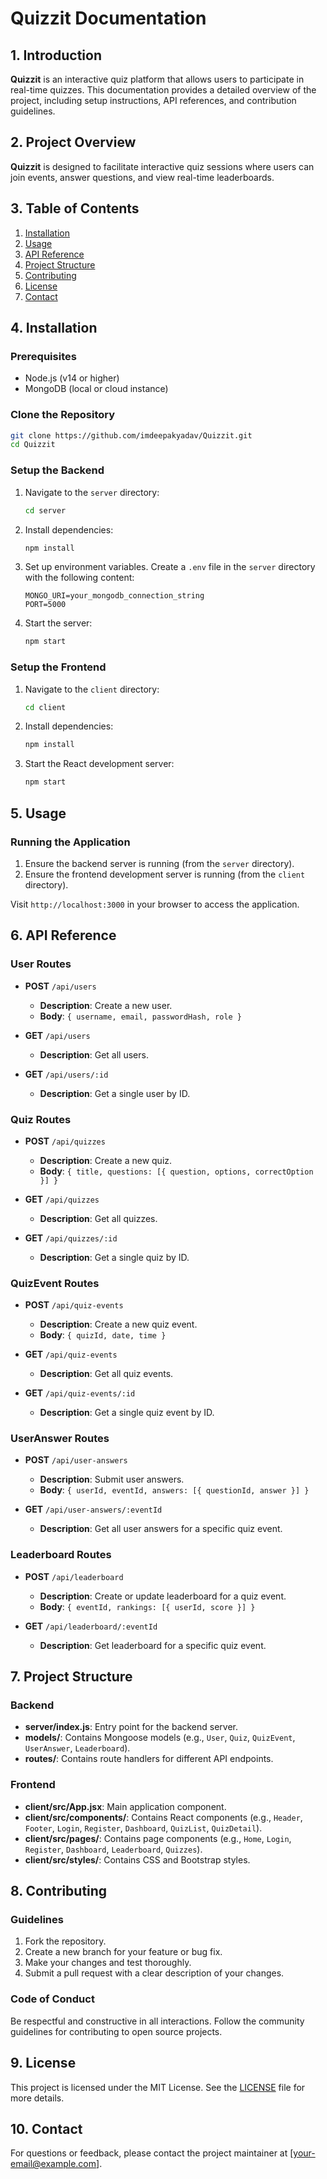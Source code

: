 # Quizzit Documentation

## 1. Introduction

**Quizzit** is an interactive quiz platform that allows users to participate in real-time quizzes. This documentation provides a detailed overview of the project, including setup instructions, API references, and contribution guidelines.

## 2. Project Overview

**Quizzit** is designed to facilitate interactive quiz sessions where users can join events, answer questions, and view real-time leaderboards.

## 3. Table of Contents

1. [Installation](#installation)
2. [Usage](#usage)
3. [API Reference](#api-reference)
4. [Project Structure](#project-structure)
5. [Contributing](#contributing)
6. [License](#license)
7. [Contact](#contact)

## 4. Installation

### Prerequisites

- Node.js (v14 or higher)
- MongoDB (local or cloud instance)

### Clone the Repository

```bash
git clone https://github.com/imdeepakyadav/Quizzit.git
cd Quizzit
```

### Setup the Backend

1. Navigate to the `server` directory:

   ```bash
   cd server
   ```

2. Install dependencies:

   ```bash
   npm install
   ```

3. Set up environment variables. Create a `.env` file in the `server` directory with the following content:

   ```plaintext
   MONGO_URI=your_mongodb_connection_string
   PORT=5000
   ```

4. Start the server:

   ```bash
   npm start
   ```

### Setup the Frontend

1. Navigate to the `client` directory:

   ```bash
   cd client
   ```

2. Install dependencies:

   ```bash
   npm install
   ```

3. Start the React development server:

   ```bash
   npm start
   ```

## 5. Usage

### Running the Application

1. Ensure the backend server is running (from the `server` directory).
2. Ensure the frontend development server is running (from the `client` directory).

Visit `http://localhost:3000` in your browser to access the application.

## 6. API Reference

### **User Routes**

- **POST** `/api/users`

  - **Description**: Create a new user.
  - **Body**: `{ username, email, passwordHash, role }`

- **GET** `/api/users`

  - **Description**: Get all users.

- **GET** `/api/users/:id`
  - **Description**: Get a single user by ID.

### **Quiz Routes**

- **POST** `/api/quizzes`

  - **Description**: Create a new quiz.
  - **Body**: `{ title, questions: [{ question, options, correctOption }] }`

- **GET** `/api/quizzes`

  - **Description**: Get all quizzes.

- **GET** `/api/quizzes/:id`
  - **Description**: Get a single quiz by ID.

### **QuizEvent Routes**

- **POST** `/api/quiz-events`

  - **Description**: Create a new quiz event.
  - **Body**: `{ quizId, date, time }`

- **GET** `/api/quiz-events`

  - **Description**: Get all quiz events.

- **GET** `/api/quiz-events/:id`
  - **Description**: Get a single quiz event by ID.

### **UserAnswer Routes**

- **POST** `/api/user-answers`

  - **Description**: Submit user answers.
  - **Body**: `{ userId, eventId, answers: [{ questionId, answer }] }`

- **GET** `/api/user-answers/:eventId`
  - **Description**: Get all user answers for a specific quiz event.

### **Leaderboard Routes**

- **POST** `/api/leaderboard`

  - **Description**: Create or update leaderboard for a quiz event.
  - **Body**: `{ eventId, rankings: [{ userId, score }] }`

- **GET** `/api/leaderboard/:eventId`
  - **Description**: Get leaderboard for a specific quiz event.

## 7. Project Structure

### Backend

- **server/index.js**: Entry point for the backend server.
- **models/**: Contains Mongoose models (e.g., `User`, `Quiz`, `QuizEvent`, `UserAnswer`, `Leaderboard`).
- **routes/**: Contains route handlers for different API endpoints.

### Frontend

- **client/src/App.jsx**: Main application component.
- **client/src/components/**: Contains React components (e.g., `Header`, `Footer`, `Login`, `Register`, `Dashboard`, `QuizList`, `QuizDetail`).
- **client/src/pages/**: Contains page components (e.g., `Home`, `Login`, `Register`, `Dashboard`, `Leaderboard`, `Quizzes`).
- **client/src/styles/**: Contains CSS and Bootstrap styles.

## 8. Contributing

### Guidelines

1. Fork the repository.
2. Create a new branch for your feature or bug fix.
3. Make your changes and test thoroughly.
4. Submit a pull request with a clear description of your changes.

### Code of Conduct

Be respectful and constructive in all interactions. Follow the community guidelines for contributing to open source projects.

## 9. License

This project is licensed under the MIT License. See the [LICENSE](LICENSE) file for more details.

## 10. Contact

For questions or feedback, please contact the project maintainer at [your-email@example.com].
